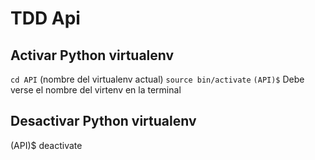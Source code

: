 # TDD Api

## Activar Python virtualenv

`cd API` (nombre del virtualenv actual)
`source bin/activate`
`(API)$` Debe verse el nombre del virtenv en la terminal


## Desactivar Python virtualenv

(API)$ deactivate
